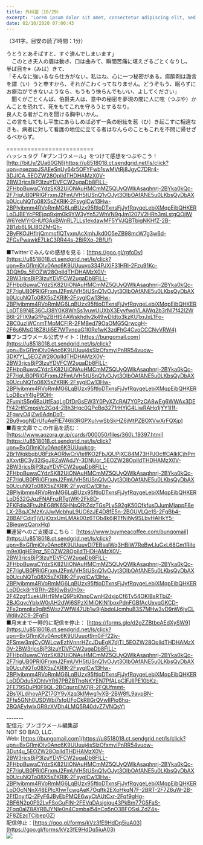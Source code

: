 ```yaml
---
title: 外科室（10/29）
excerpt: 'Lorem ipsum dolor sit amet, consectetur adipiscing elit, sed do eiusmod tempor incididunt ut labore et dolore magna aliqua. Praesent elementum facilisis leo vel fringilla est ullamcorper eget. At imperdiet dui accumsan sit amet nulla facilisi morbi tempus.'
date: 02/10/2020 07:00:43
---
```


（341字。目安の読了時間：1分）  
  
うとうとあそばすと、すぐ済んでしまいます」  
　このとき夫人の眉は動き、口は曲みて、瞬間苦痛に堪えざるごとくなりし。  
半ば目を※（みは）きて、  
「そんなに強いるなら仕方がない。私はね、心に一つ秘密がある。痲酔剤は譫言を謂（い）うと申すから、それがこわくってなりません。どうぞもう、眠らずにお療治ができないようなら、もうもう快らんでもいい、よしてください」  
　聞くがごとくんば、伯爵夫人は、意中の秘密を夢現の間に人に呟（つぶや）かんことを恐れて、死をもてこれを守ろうとするなり。  
良人たる者がこれを聞ける胸中いかん。  
この言をしてもし平生にあらしめば必ず一条の紛紜を惹（ひ）き起こすに相違なきも、病者に対して看護の地位に立てる者はなんらのこともこれを不問に帰せざるべからず。  
  
\=========================  
ハッシュタグ「#ブンゴウメール」をつけて感想をつぶやこう！　  
[http://bit.ly/2Ua60GN](https://u8518018.ct.sendgrid.net/ls/click?upn=nxezppJSAEeSnUy64r5OFYFwb1swMVtRj8JgyC7DRr4-3DJICA_5EOZW28OpIldTHDHAMzX0V-2BW3rjcsBjP3IzuYDVFCW2ugaDb8FlLL-2FHbpBuwaCYdzSK82UiONAuHMCmMZ5QUyQWlkAsaqhnrj-2BYka0kQc-2F7rigUB0PRlGFrxmJ2FmUVH5tUSnQ1vOJyt3OIbOAfANE5u0LKbsQyDbAXb0UcuNQTo08X5sZKRIK-2FsyglCw13Hw-2BPlyibmm4RVoRmMG6LqBUzx95ftloDTxnsFjJyfRqyqeLebiXMqpEibQHKERLoDJBEYcPREjqq9xjm0k9YW3yYn52WhVN9gJm1207V2HRh3mLstgQOjIWW6YeMYrGHUfGAxBWnRL7LLs1ekdawMF5YVJQBTbigNKHfZ-2B-2B1zb6L9Ll8OZMrQh-2ByFKOJHflrjQmmoflQTvxmAcXmhJkd0O5eZB98mcW7g3w6d-2FGvPwawkE7LkC3RR44s-2BiRXo-2BfUf)  
  
■Twitterでみんなの感想を見る：[https://goo.gl/rgfoDv](https://u8518018.ct.sendgrid.net/ls/click?upn=BxGl1mjOlv0Anc6K9UUuuvo334PJXlF31HRI-2Fzu91Kc-3DQh9s_5EOZW28OpIldTHDHAMzX0V-2BW3rjcsBjP3IzuYDVFCW2ugaDb8FlLL-2FHbpBuwaCYdzSK82UiONAuHMCmMZ5QUyQWlkAsaqhnrj-2BYka0kQc-2F7rigUB0PRlGFrxmJ2FmUVH5tUSnQ1vOJyt3OIbOAfANE5u0LKbsQyDbAXb0UcuNQTo08X5sZKRIK-2FsyglCw13Hw-2BPlyibmm4RVoRmMG6LqBUzx95ftloDTxnsFjJyfRqyqeLebiXMqpEibQHKERLoDT89NjE36CJ38Y0K8WhSs1vuwUUXbX3EyvfwqVLAiWq2b3rNI7f42I2WB6I-2FlX9aGfPgZBHtS4AWskhdIv2k49wDIdto3kzKU1xrJxL1Fo-2BC0uzlWCnmTMpMCFIR-2FMBed79OaOMG5QrwcgH-2F6s6MsG18Z8Ui5E7WTvneaG1l0Re1wK3zdFhG4CvoCCCNyVRW4)  
■ブンゴウメール公式サイト：[https://bungomail.com](https://u8518018.ct.sendgrid.net/ls/click?upn=BxGl1mjOlv0Anc6K9UUuuj4sSlzOfxmyiPnRR54vuow-3DKfYL_5EOZW28OpIldTHDHAMzX0V-2BW3rjcsBjP3IzuYDVFCW2ugaDb8FlLL-2FHbpBuwaCYdzSK82UiONAuHMCmMZ5QUyQWlkAsaqhnrj-2BYka0kQc-2F7rigUB0PRlGFrxmJ2FmUVH5tUSnQ1vOJyt3OIbOAfANE5u0LKbsQyDbAXb0UcuNQTo08X5sZKRIK-2FsyglCw13Hw-2BPlyibmm4RVoRmMG6LqBUzx95ftloDTxnsFjJyfRqyqeLebiXMqpEibQHKERLoD8cvY4lgP9DH-2FumitS5n6BaUtfEaqLgDfDrGsEW3Y0PyXZcRAI7Y0PzOA8wEg6WWAx3DEfY42HfCmpsVc2Gq4-2Bh3Hgc0QPeBq3271rHYjG4LiwRAHo1jYY1I1f-2FgwyO4jZw6AdnDqT-2Bu9vqgNDrUfuAeFlE746li3RGPXuIvwSbSkHZ6jMtPZBOXVwXrFQXjp)  
■青空文庫でこの作品を読む：[https://www.aozora.gr.jp/cards/000050/files/360\_19397.html](https://u8518018.ct.sendgrid.net/ls/click?upn=BxGl1mjOlv0Anc6K9UUuukcg-2Br1WqkbqbU8FzkAORlwCrVtelfKO2FbJQUPjXC84M73HPJOcffCAlkICjhPmaXxvtBC3y32iSgJ8ZaWAdJY-3DNUor_5EOZW28OpIldTHDHAMzX0V-2BW3rjcsBjP3IzuYDVFCW2ugaDb8FlLL-2FHbpBuwaCYdzSK82UiONAuHMCmMZ5QUyQWlkAsaqhnrj-2BYka0kQc-2F7rigUB0PRlGFrxmJ2FmUVH5tUSnQ1vOJyt3OIbOAfANE5u0LKbsQyDbAXb0UcuNQTo08X5sZKRIK-2FsyglCw13Hw-2BPlyibmm4RVoRmMG6LqBUzx95ftloDTxnsFjJyfRqyqeLebiXMqpEibQHKERLoD532GJqzFNAFnzRTgtWK-2Fk8D-2FKFdia3FtvJhEG8fK6SHNsQRtZdzTGsPLyS92gK50OfkfusDJumMjappF8eLX-2BqJCMzKrJJwMcbhuL9UC6zJE4D8fE5n-2BGUVLQe1S-2FgBb4-2BBAFCdjrTjVUjOzxUmLMAk00z6TOb4k6jRTfNiNy9SLbvHAHkY5-2BieqwzQanxHq)  
■運営へのご支援はこちら： [https://www.buymeacoffee.com/bungomail](https://u8518018.ct.sendgrid.net/ls/click?upn=BxGl1mjOlv0Anc6K9UUuuvDl7EBsalWq3HBiW7ReBwLluGxL68Gm1RiIem9eXlgHE9gz_5EOZW28OpIldTHDHAMzX0V-2BW3rjcsBjP3IzuYDVFCW2ugaDb8FlLL-2FHbpBuwaCYdzSK82UiONAuHMCmMZ5QUyQWlkAsaqhnrj-2BYka0kQc-2F7rigUB0PRlGFrxmJ2FmUVH5tUSnQ1vOJyt3OIbOAfANE5u0LKbsQyDbAXb0UcuNQTo08X5sZKRIK-2FsyglCw13Hw-2BPlyibmm4RVoRmMG6LqBUzx95ftloDTxnsFjJyfRqyqeLebiXMqpEibQHKERLoDDck8rYBTth-2BI0wBs0h0x-2F42zgf5uekUHrf9MeQ9PbKhnpCwnH2dxjpCf6Tv54OKlBsRTbiZ-2BJGqvcYbIxW0rAH2dWj6SPzXIMiOKIN1bpxPdnFGBfAcUxvqGKCD-2Fe2pmqlix9g8t5WszZWfW47Ub1w9jAbdoIJcmhuB3S7MHw3vD9nW6jvCLWdjIv2C9-2FgFi)  
■月末まで一時的に配信を停止： [https://forms.gle/d2gZZBtbeAEdXySW9](https://u8518018.ct.sendgrid.net/ls/click?upn=BxGl1mjOlv0Anc6K9UUuuot9m0iFf22jy-2FSmw3mjCyOWLcwEzhVnnrHZcJDuEgK7djTI_5EOZW28OpIldTHDHAMzX0V-2BW3rjcsBjP3IzuYDVFCW2ugaDb8FlLL-2FHbpBuwaCYdzSK82UiONAuHMCmMZ5QUyQWlkAsaqhnrj-2BYka0kQc-2F7rigUB0PRlGFrxmJ2FmUVH5tUSnQ1vOJyt3OIbOAfANE5u0LKbsQyDbAXb0UcuNQTo08X5sZKRIK-2FsyglCw13Hw-2BPlyibmm4RVoRmMG6LqBUzx95ftloDTxnsFjJyfRqyqeLebiXMqpEibQHKERLoDDDdu5XDhIvYR67PBZBThoNKYEN7PfALpClFJllPE10bKz-2FE79SDuPl0F9QL-2BCqurpEM7jR-2FQUfmmt-2Bs1XLdihoyAPZ17GY9yXzq3kIMwg1vXB-2BW8fL9avpBN-2Ffe5GNh0USDWbi7sfqUFoCkR8GrQVwIIPio6hq-2BQAEyIwlxGR9zXVDh4LMQ5R40dvZ7VNQsY)  
  
\-------  
配信元: ブンゴウメール編集部  
NOT SO BAD, LLC.  
Web: [https://bungomail.com](https://u8518018.ct.sendgrid.net/ls/click?upn=BxGl1mjOlv0Anc6K9UUuuj4sSlzOfxmyiPnRR54vuow-3Dut4u_5EOZW28OpIldTHDHAMzX0V-2BW3rjcsBjP3IzuYDVFCW2ugaDb8FlLL-2FHbpBuwaCYdzSK82UiONAuHMCmMZ5QUyQWlkAsaqhnrj-2BYka0kQc-2F7rigUB0PRlGFrxmJ2FmUVH5tUSnQ1vOJyt3OIbOAfANE5u0LKbsQyDbAXb0UcuNQTo08X5sZKRIK-2FsyglCw13Hw-2BPlyibmm4RVoRmMG6LqBUzx95ftloDTxnsFjJyfRqyqeLebiXMqpEibQHKERLoDOcNNnX48EPlcXhwTcwgAeK7Oqftk2EXoHkqN7F-2BRT-2F7Z6uW-2B-2FfDnyjfQ-2FyF6JByEbPMQE6wyCtAUtCxr-2Fqf9gHg-2BF6N2p0F92LvFSoGuFIN-2FEVqDAsigjqu43PkBm77G5FaS-2Fqq0alZ8AYRBJYNIe0n4CxmbaI54nCq5nO3BFOSsLZdZ4s-2F8ZEzcTCibepGZ)  
配信停止：[https://goo.gl/forms/kVz3fE9HdDq5iuA03](https://goo.gl/forms/kVz3fE9HdDq5iuA03)  
![](https://u8518018.ct.sendgrid.net/wf/open?upn=ypZaqTjaYrwJSsa-2BLe7H7RcvxSux8rtM6dMtnptkxLQMLiJbmQ03whDMSt9-2BvxM-2BKE6ujadHWCHS-2FYDUUXrKB1ko48yvbyCc0cRihB-2Fp5Bay9wjnwFFFSOMUGZ1XsQFLSw-2BcLxQJ-2FKCEDcoi1anZIoUgNOihzWxMl5vGJVDAZCRMw8sCVxrrNbpf5CYFhPWVLdekfBr6c-2FzrUArwUYqrTx1ldzsjRKSKhawESOBTQ-2BTmv8QqTkqfRU3bfmUXt6FuWL6uRjIn37IVm09MhB5RZ93tBWuUsQdSrkrrOQbdq8qnQJRTJSnL5LHTSARqJnEw-2Bk1cwktptul5adnPXJZmK5RpUtf6pBzdogaijkxyJb6z3njV5o8gVlINSkFUrwnflKAtTcnUqHHm6LzmXZEcy2U0U5f7OH2fK7FnOcWSdCt0fCVrfrkRlQ6nFUjpsUOHT4FYR4AQmTPJZgfyoLKVTA-3D-3D)